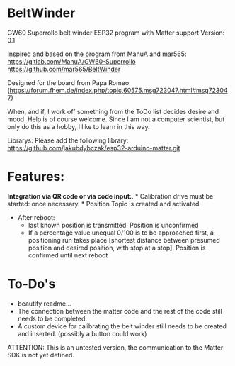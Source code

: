 # BeltWinder
GW60 Superrollo belt winder ESP32 program with Matter support
Version: 0.1

Inspired and based on the program from ManuA and mar565:
https://gitlab.com/ManuA/GW60-Superrollo
https://github.com/mar565/BeltWinder

Designed for the board from Papa Romeo (https://forum.fhem.de/index.php/topic,60575.msg723047.html#msg723047)

When, and if, I work off something from the ToDo list decides desire and mood.
Help is of course welcome. Since I am not a computer scientist, but only do this as a hobby, I like to learn in this way.

Librarys:
Please add the following library:
https://github.com/jakubdybczak/esp32-arduino-matter.git

# Features:

**Integration via QR code or via code input:**.
    * Calibration drive must be started: once necessary.
    * Position Topic is created and activated
* After reboot:
    * last known position is transmitted. Position is unconfirmed
    * If a percentage value unequal 0/100 is to be approached first, a positioning run takes place [shortest distance between presumed position and desired position, with stop at a stop]. Position is confirmed until next reboot


# To-Do's
* beautify readme...
* The connection between the matter code and the rest of the code still needs to be completed.
* A custom device for calibrating the belt winder still needs to be created and inserted. (possibly a button could work)

ATTENTION:
This is an untested version, the communication to the Matter SDK is not yet defined.
